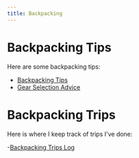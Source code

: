 ```yaml
---
title: Backpacking
---
```


# Backpacking Tips

Here are some backpacking tips:

- [Backpacking Tips](tips.md)
- [Gear Selection Advice](gear-advice.md)


# Backpacking Trips

Here is where I keep track of trips I've done:

-[Backpacking Trips Log](trips.md)